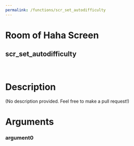 ```yaml
---
permalink: /functions/scr_set_autodifficulty
---
```

# Room of Haha Screen  
## scr_set_autodifficulty  
&nbsp;  
# Description  
(No description provided. Feel free to make a pull request!) 
&nbsp;  
# Arguments
### argument0

&nbsp;  


